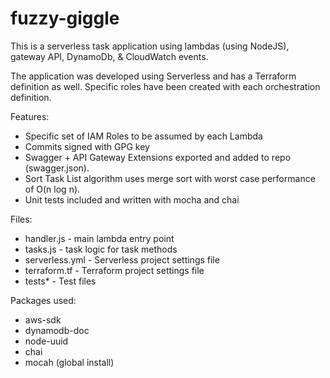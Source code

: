 # fuzzy-giggle

This is a serverless task application using lambdas (using NodeJS), gateway API, DynamoDb, & CloudWatch events.  

The application was developed using Serverless and has a Terraform definition as well. Specific roles have been created with each orchestration definition. 

Features:
* Specific set of IAM Roles to be assumed by each Lambda
* Commits signed with GPG key
* Swagger + API Gateway Extensions exported and added to repo (swagger.json).
* Sort Task List algorithm uses merge sort with worst case performance of O(n log n).
* Unit tests included and written with mocha and chai

Files:
* handler.js        - main lambda entry point
* tasks.js          - task logic for task methods
* serverless.yml    - Serverless project settings file
* terraform.tf      - Terraform project settings file
* tests\*           - Test files

Packages used:
* aws-sdk
* dynamodb-doc
* node-uuid
* chai
* mocah (global install)